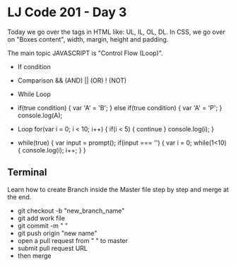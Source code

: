# LJ Code 201 - Day 3

Today we go over the tags in HTML like: UL, IL, OL, DL. In CSS, we go over on "Boxes content", width, margin, height and padding.  

The main topic JAVASCRIPT is "Control Flow (Loop)".

- If condition
- Comparison
 && (AND) || (OR) ! (NOT)
- While Loop

- if(true condition) {
   var 'A' = 'B';
  } else if(true condition) {
    var 'A' = 'P';
  }
   console.log(A);

-  Loop for(var i = 0; i < 10; i++) {
    if(i < 5) {
      continue
    }
    console.log(i);
}

- while(true) {
   var input = prompt();
     if(input === '') {
       var i = 0;
       while(1<10) {
         console.log(i);
         i++;
       }
     }

## Terminal

Learn how to create Branch inside the Master file step by step and merge at the end.
- git checkout -b "new_branch_name"
- git add work file
- git commit -m " "
- git push origin "new name"
- open a pull request from " " to master
- submit pull request URL
- then merge
